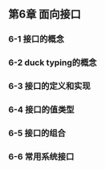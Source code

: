 ## 第6章 面向接口
### 6-1 接口的概念
### 6-2 duck typing的概念
### 6-3 接口的定义和实现
### 6-4 接口的值类型
### 6-5 接口的组合
### 6-6 常用系统接口